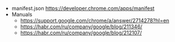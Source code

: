 * manifest.json
https://developer.chrome.com/apps/manifest
* Manuals
    * https://support.google.com/chrome/a/answer/2714278?hl=en
    * https://habr.com/ru/company/google/blog/211346/
    * https://habr.com/ru/company/google/blog/212107/